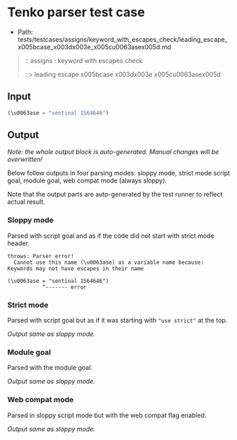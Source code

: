 # Tenko parser test case

- Path: tests/testcases/assigns/keyword_with_escapes_check/leading_escape_x005bcase_x003dx003e_x005cu0063asex005d.md

> :: assigns : keyword with escapes check
>
> ::> leading escape x005bcase x003dx003e x005cu0063asex005d

## Input

`````js
(\u0063ase = "sentinal 1564646")
`````

## Output

_Note: the whole output block is auto-generated. Manual changes will be overwritten!_

Below follow outputs in four parsing modes: sloppy mode, strict mode script goal, module goal, web compat mode (always sloppy).

Note that the output parts are auto-generated by the test runner to reflect actual result.

### Sloppy mode

Parsed with script goal and as if the code did not start with strict mode header.

`````
throws: Parser error!
  Cannot use this name (\u0063ase) as a variable name because: Keywords may not have escapes in their name

(\u0063ase = "sentinal 1564646")
           ^------- error
`````

### Strict mode

Parsed with script goal but as if it was starting with `"use strict"` at the top.

_Output same as sloppy mode._

### Module goal

Parsed with the module goal.

_Output same as sloppy mode._

### Web compat mode

Parsed in sloppy script mode but with the web compat flag enabled.

_Output same as sloppy mode._
